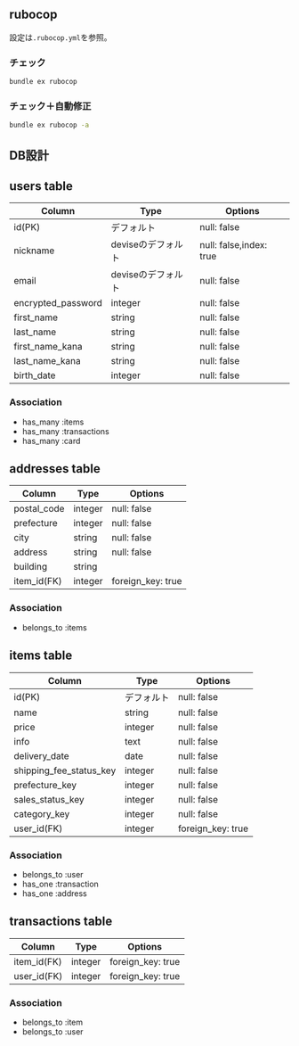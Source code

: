 ## rubocop

設定は`.rubocop.yml`を参照。

### チェック
```bash
bundle ex rubocop
```

### チェック＋自動修正
```bash
bundle ex rubocop -a
```

## DB設計

## users table

| Column             | Type               | Options                 |
|--------------------|--------------------|-------------------------|
| id(PK)             | デフォルト         | null: false             |
| nickname           | deviseのデフォルト | null: false,index: true |
| email              | deviseのデフォルト | null: false             |
| encrypted_password | integer            | null: false             |
| first_name         | string             | null: false             |
| last_name          | string             | null: false             |
| first_name_kana    | string             | null: false             |
| last_name_kana     | string             | null: false             |
| birth_date         | integer            | null: false             |

### Association

* has_many :items
* has_many :transactions
* has_many :card

## addresses table

| Column      | Type    | Options           |
|-------------|---------|-------------------|
| postal_code | integer | null: false       |
| prefecture  | integer | null: false       |
| city        | string  | null: false       |
| address     | string  | null: false       |
| building    | string  |                   |
| item_id(FK) | integer | foreign_key: true |

### Association

* belongs_to :items

## items table

| Column                  | Type       | Options           |
|-------------------------|------------|-------------------|
| id(PK)                  | デフォルト | null: false       |
| name                    | string     | null: false       |
| price                   | integer    | null: false       |
| info                    | text       | null: false       |
| delivery_date           | date       | null: false       |
| shipping_fee_status_key | integer    | null: false       |
| prefecture_key          | integer    | null: false       |
| sales_status_key        | integer    | null: false       |
| category_key            | integer    | null: false       |
| user_id(FK)             | integer    | foreign_key: true |


### Association

* belongs_to :user
* has_one :transaction
* has_one :address

## transactions table

| Column      | Type    | Options           |
|-------------|---------|-------------------|
| item_id(FK) | integer | foreign_key: true |
| user_id(FK) | integer | foreign_key: true |

### Association

* belongs_to :item
* belongs_to :user

